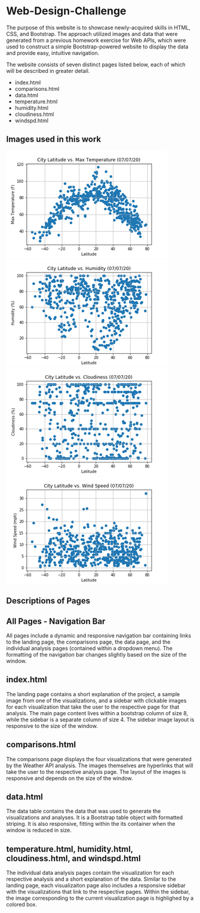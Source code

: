# Web-Design-Challenge

The purpose of this website is to showcase newly-acquired skills in HTML, CSS, and Bootstrap. The approach utilized images and data that were generated from a previous homework exercise for Web APIs, which were used to construct a simple Bootstrap-powered website to display the data and provide easy, intuitive navigation.

The website consists of seven distinct pages listed below, each of which will be described in greater detail.

* index.html
* comparisons.html
* data.html
* temperature.html
* humidity.html
* cloudiness.html
* windspd.html

## Images used in this work

![Image](/WebVisualizations/images/Fig1_Lat_v_Temp.png)
![Image](/WebVisualizations/images/Fig2_Lat_v_Hum.png)
![Image](/WebVisualizations/images/Fig3_Lat_v_Cloud.png)
![Image](/WebVisualizations/images/Fig4_Lat_v_Wind.png)

## Descriptions of Pages

## All Pages - Navigation Bar

All pages include a dynamic and responsive navigation bar containing links to the landing page, the comparisons page, the data page, and the individual analysis pages (contained within a dropdown menu). The formatting of the navigation bar changes slightly based on the size of the window.

## index.html

The landing page contains a short explanation of the project, a sample image from one of the visualizations, and a sidebar with clickable images for each visualization that take the user to the respective page for that analysis. The main page content lives within a bootstrap column of size 8, while the sidebar is a separate column of size 4. The sidebar image layout is responsive to the size of the window.

## comparisons.html

The comparisons page displays the four visualizations that were generated by the Weather API analysis. The images themselves are hyperlinks that will take the user to the respective analysis page. The layout of the images is responsive and depends on the size of the window.

## data.html

The data table contains the data that was used to generate the visualizations and analyses. It is a Bootstrap table object with formatted striping. It is also responsive, fitting within the its container when the window is reduced in size.

 ## temperature.html, humidity.html, cloudiness.html, and windspd.html

 The individual data analysis pages contain the visualization for each respective analysis and a short explanation of the data. Similar to the landing page, each visualizaiton page also includes a responsive sidebar with the visualizations that link to the respective pages. Within the sidebar, the image corresponding to the current visualization page is highlighed by a colored box.